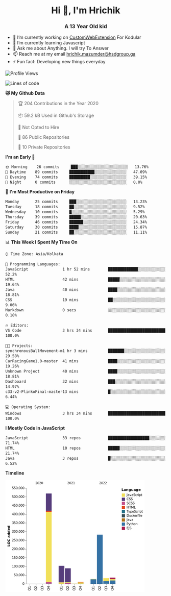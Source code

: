 <h1 align="center">Hi 👋, I'm Hrichik</h1>
<h3 align="center">A 13 Year Old kid</h3>


- 🔭 I’m currently working on [CustomWebExtension](https://github.com/hrichiksite/CustomWebExtension) For Kodular
- 🌱 I’m currently learning Javascript
- 💬 Ask me about Anything. I will try To Answer
- 📫 Reach me at my email hrichik.mazumder@hsdgroup.ga
- ⚡ Fun fact: Developing new things everyday

<!--START_SECTION:waka-->
![Profile Views](http://img.shields.io/badge/Profile%20Views-96-blue)

![Lines of code](https://img.shields.io/badge/From%20Hello%20World%20I%27ve%20Written-4.4%20million%20lines%20of%20code-blue)

**🐱 My Github Data** 

> 🏆 204 Contributions in the Year 2020
 > 
> 📦 59.2 kB Used in Github's Storage 
 > 
> 🚫 Not Opted to Hire
 > 
> 📜 86 Public Repositories
 > 
> 🔑 10 Private Repositories 

**I'm an Early 🐤** 

```text
🌞 Morning    26 commits     ███░░░░░░░░░░░░░░░░░░░░░░   13.76% 
🌆 Daytime    89 commits     ███████████░░░░░░░░░░░░░░   47.09% 
🌃 Evening    74 commits     █████████░░░░░░░░░░░░░░░░   39.15% 
🌙 Night      0 commits      ░░░░░░░░░░░░░░░░░░░░░░░░░   0.0%

```
📅 **I'm Most Productive on Friday** 

```text
Monday       25 commits     ███░░░░░░░░░░░░░░░░░░░░░░   13.23% 
Tuesday      18 commits     ██░░░░░░░░░░░░░░░░░░░░░░░   9.52% 
Wednesday    10 commits     █░░░░░░░░░░░░░░░░░░░░░░░░   5.29% 
Thursday     39 commits     █████░░░░░░░░░░░░░░░░░░░░   20.63% 
Friday       46 commits     ██████░░░░░░░░░░░░░░░░░░░   24.34% 
Saturday     30 commits     ████░░░░░░░░░░░░░░░░░░░░░   15.87% 
Sunday       21 commits     ██░░░░░░░░░░░░░░░░░░░░░░░   11.11%

```


📊 **This Week I Spent My Time On** 

```text
⌚︎ Time Zone: Asia/Kolkata

💬 Programming Languages: 
JavaScript               1 hr 52 mins        █████████████░░░░░░░░░░░░   52.2% 
HTML                     42 mins             █████░░░░░░░░░░░░░░░░░░░░   19.64% 
Java                     40 mins             ████░░░░░░░░░░░░░░░░░░░░░   18.81% 
CSS                      19 mins             ██░░░░░░░░░░░░░░░░░░░░░░░   9.06% 
Markdown                 0 secs              ░░░░░░░░░░░░░░░░░░░░░░░░░   0.18%

🔥 Editors: 
VS Code                  3 hrs 34 mins       █████████████████████████   100.0%

🐱‍💻 Projects: 
synchronousBallMovement-m1 hr 3 mins         ███████░░░░░░░░░░░░░░░░░░   29.58% 
CarRacingGame1.0-master  41 mins             ████░░░░░░░░░░░░░░░░░░░░░   19.26% 
Unknown Project          40 mins             ████░░░░░░░░░░░░░░░░░░░░░   18.81% 
Dashboard                32 mins             ███░░░░░░░░░░░░░░░░░░░░░░   14.97% 
c33-v2-PlinkoFinal-master13 mins             █░░░░░░░░░░░░░░░░░░░░░░░░   6.44%

💻 Operating System: 
Windows                  3 hrs 34 mins       █████████████████████████   100.0%

```

**I Mostly Code in JavaScript** 

```text
JavaScript               33 repos            ██████████████████░░░░░░░   71.74% 
HTML                     10 repos            █████░░░░░░░░░░░░░░░░░░░░   21.74% 
Java                     3 repos             █░░░░░░░░░░░░░░░░░░░░░░░░   6.52%

```


**Timeline**

![Chart not found](https://github.com/hrichiksite/hrichiksite/blob/master/charts/bar_graph.png) 


<!--END_SECTION:waka-->

